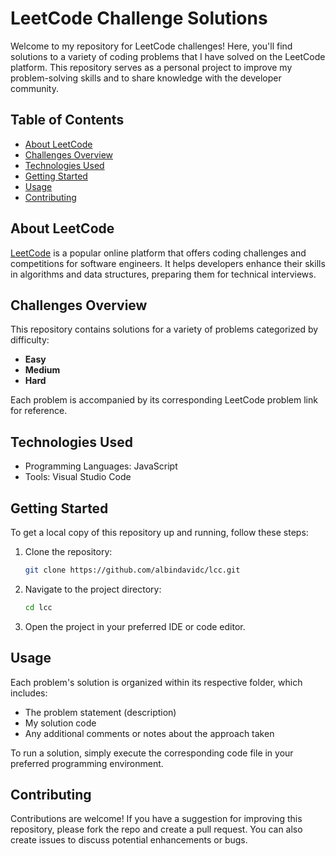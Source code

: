 # LeetCode Challenge Solutions

Welcome to my repository for LeetCode challenges! Here, you'll find solutions to a variety of coding problems that I have solved on the LeetCode platform. This repository serves as a personal project to improve my problem-solving skills and to share knowledge with the developer community.

## Table of Contents

- [About LeetCode](#about-leetcode)
- [Challenges Overview](#challenges-overview)
- [Technologies Used](#technologies-used)
- [Getting Started](#getting-started)
- [Usage](#usage)
- [Contributing](#contributing)

## About LeetCode

[LeetCode](https://leetcode.com/) is a popular online platform that offers coding challenges and competitions for software engineers. It helps developers enhance their skills in algorithms and data structures, preparing them for technical interviews.

## Challenges Overview

This repository contains solutions for a variety of problems categorized by difficulty:

- **Easy**
- **Medium**
- **Hard**

Each problem is accompanied by its corresponding LeetCode problem link for reference.

## Technologies Used

- Programming Languages: JavaScript
- Tools: Visual Studio Code

## Getting Started

To get a local copy of this repository up and running, follow these steps:

1. Clone the repository:
   ```bash
   git clone https://github.com/albindavidc/lcc.git
   ```

2. Navigate to the project directory:
   ```bash
   cd lcc
   ```

3. Open the project in your preferred IDE or code editor.

## Usage

Each problem's solution is organized within its respective folder, which includes:
- The problem statement (description)
- My solution code
- Any additional comments or notes about the approach taken

To run a solution, simply execute the corresponding code file in your preferred programming environment.

## Contributing

Contributions are welcome! If you have a suggestion for improving this repository, please fork the repo and create a pull request. You can also create issues to discuss potential enhancements or bugs.

